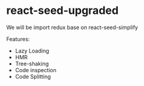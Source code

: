 # react-seed-upgraded

We will be import redux base on react-seed-simplify

Features:

- Lazy Loading
- HMR
- Tree-shaking
- Code inspection
- Code Splitting
